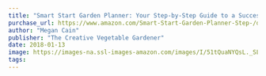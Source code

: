 ```yaml
---
title: "Smart Start Garden Planner: Your Step-by-Step Guide to a Successful Season"
purchase_url: https://www.amazon.com/Smart-Start-Garden-Planner-Step-/dp/0692832106?SubscriptionId=AKIAIVZLK2PABGQI2KAQ&tag=everrail-20&linkCode=xm2&camp=2025&creative=165953&creativeASIN=0692832106
author: "Megan Cain"
publisher: "The Creative Vegetable Gardener"
date: 2018-01-13
image: https://images-na.ssl-images-amazon.com/images/I/51tQuaNYQsL._SL75_.jpg
tags:
---
```



